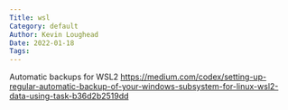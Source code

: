 ```yaml
---
Title: wsl
Category: default
Author: Kevin Loughead
Date: 2022-01-18
Tags:
---
```


Automatic backups for WSL2
https://medium.com/codex/setting-up-regular-automatic-backup-of-your-windows-subsystem-for-linux-wsl2-data-using-task-b36d2b2519dd
